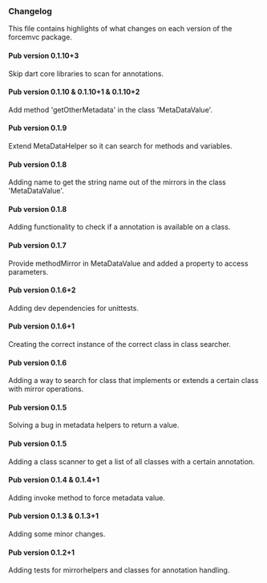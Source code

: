 ### Changelog ###

This file contains highlights of what changes on each version of the forcemvc package. 

#### Pub version 0.1.10+3 ####

Skip dart core libraries to scan for annotations.

#### Pub version 0.1.10 & 0.1.10+1 & 0.1.10+2 ####

Add method 'getOtherMetadata' in the class 'MetaDataValue'.

#### Pub version 0.1.9 ####

Extend MetaDataHelper so it can search for methods and variables.

#### Pub version 0.1.8 ####

Adding name to get the string name out of the mirrors in the class 'MetaDataValue'.

#### Pub version 0.1.8 ####

Adding functionality to check if a annotation is available on a class.

#### Pub version 0.1.7 ####

Provide methodMirror in MetaDataValue and added a property to access parameters.

#### Pub version 0.1.6+2 ####

Adding dev dependencies for unittests.

#### Pub version 0.1.6+1 ####

Creating the correct instance of the correct class in class searcher.

#### Pub version 0.1.6 ####

Adding a way to search for class that implements or extends a certain class with mirror operations.

#### Pub version 0.1.5 ####

Solving a bug in metadata helpers to return a value.

#### Pub version 0.1.5 ####

Adding a class scanner to get a list of all classes with a certain annotation.

#### Pub version 0.1.4 & 0.1.4+1 ####

Adding invoke method to force metadata value.

#### Pub version 0.1.3 & 0.1.3+1 ####

Adding some minor changes.

#### Pub version 0.1.2+1 ####

Adding tests for mirrorhelpers and classes for annotation handling.


